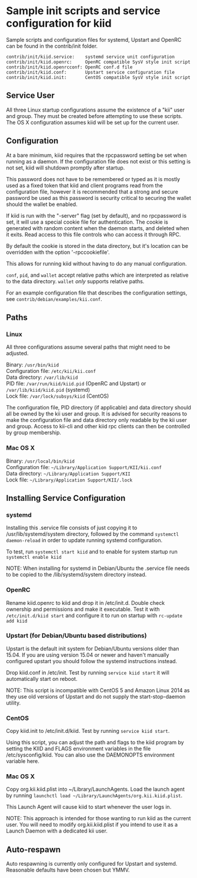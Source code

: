 Sample init scripts and service configuration for kiid
==========================================================

Sample scripts and configuration files for systemd, Upstart and OpenRC
can be found in the contrib/init folder.

    contrib/init/kiid.service:    systemd service unit configuration
    contrib/init/kiid.openrc:     OpenRC compatible SysV style init script
    contrib/init/kiid.openrcconf: OpenRC conf.d file
    contrib/init/kiid.conf:       Upstart service configuration file
    contrib/init/kiid.init:       CentOS compatible SysV style init script

Service User
---------------------------------

All three Linux startup configurations assume the existence of a "kii" user
and group.  They must be created before attempting to use these scripts.
The OS X configuration assumes kiid will be set up for the current user.

Configuration
---------------------------------

At a bare minimum, kiid requires that the rpcpassword setting be set
when running as a daemon.  If the configuration file does not exist or this
setting is not set, kiid will shutdown promptly after startup.

This password does not have to be remembered or typed as it is mostly used
as a fixed token that kiid and client programs read from the configuration
file, however it is recommended that a strong and secure password be used
as this password is security critical to securing the wallet should the
wallet be enabled.

If kiid is run with the "-server" flag (set by default), and no rpcpassword is set,
it will use a special cookie file for authentication. The cookie is generated with random
content when the daemon starts, and deleted when it exits. Read access to this file
controls who can access it through RPC.

By default the cookie is stored in the data directory, but it's location can be overridden
with the option '-rpccookiefile'.

This allows for running kiid without having to do any manual configuration.

`conf`, `pid`, and `wallet` accept relative paths which are interpreted as
relative to the data directory. `wallet` *only* supports relative paths.

For an example configuration file that describes the configuration settings,
see `contrib/debian/examples/kii.conf`.

Paths
---------------------------------

### Linux

All three configurations assume several paths that might need to be adjusted.

Binary:              `/usr/bin/kiid`  
Configuration file:  `/etc/kii/kii.conf`  
Data directory:      `/var/lib/kiid`  
PID file:            `/var/run/kiid/kiid.pid` (OpenRC and Upstart) or `/var/lib/kiid/kiid.pid` (systemd)  
Lock file:           `/var/lock/subsys/kiid` (CentOS)  

The configuration file, PID directory (if applicable) and data directory
should all be owned by the kii user and group.  It is advised for security
reasons to make the configuration file and data directory only readable by the
kii user and group.  Access to kii-cli and other kiid rpc clients
can then be controlled by group membership.

### Mac OS X

Binary:              `/usr/local/bin/kiid`  
Configuration file:  `~/Library/Application Support/KII/kii.conf`  
Data directory:      `~/Library/Application Support/KII`  
Lock file:           `~/Library/Application Support/KII/.lock`  

Installing Service Configuration
-----------------------------------

### systemd

Installing this .service file consists of just copying it to
/usr/lib/systemd/system directory, followed by the command
`systemctl daemon-reload` in order to update running systemd configuration.

To test, run `systemctl start kiid` and to enable for system startup run
`systemctl enable kiid`

NOTE: When installing for systemd in Debian/Ubuntu the .service file needs to be copied to the /lib/systemd/system directory instead.

### OpenRC

Rename kiid.openrc to kiid and drop it in /etc/init.d.  Double
check ownership and permissions and make it executable.  Test it with
`/etc/init.d/kiid start` and configure it to run on startup with
`rc-update add kiid`

### Upstart (for Debian/Ubuntu based distributions)

Upstart is the default init system for Debian/Ubuntu versions older than 15.04. If you are using version 15.04 or newer and haven't manually configured upstart you should follow the systemd instructions instead.

Drop kiid.conf in /etc/init.  Test by running `service kiid start`
it will automatically start on reboot.

NOTE: This script is incompatible with CentOS 5 and Amazon Linux 2014 as they
use old versions of Upstart and do not supply the start-stop-daemon utility.

### CentOS

Copy kiid.init to /etc/init.d/kiid. Test by running `service kiid start`.

Using this script, you can adjust the path and flags to the kiid program by
setting the KIID and FLAGS environment variables in the file
/etc/sysconfig/kiid. You can also use the DAEMONOPTS environment variable here.

### Mac OS X

Copy org.kii.kiid.plist into ~/Library/LaunchAgents. Load the launch agent by
running `launchctl load ~/Library/LaunchAgents/org.kii.kiid.plist`.

This Launch Agent will cause kiid to start whenever the user logs in.

NOTE: This approach is intended for those wanting to run kiid as the current user.
You will need to modify org.kii.kiid.plist if you intend to use it as a
Launch Daemon with a dedicated kii user.

Auto-respawn
-----------------------------------

Auto respawning is currently only configured for Upstart and systemd.
Reasonable defaults have been chosen but YMMV.
